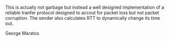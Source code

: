This is actually not garbage but instead a well
designed implementation of a reliable tranfer
protocol designed to accout for packet loss
but not packet corruption. The sender also
calculates RTT to dynamically change its
time out.

George Maratos
